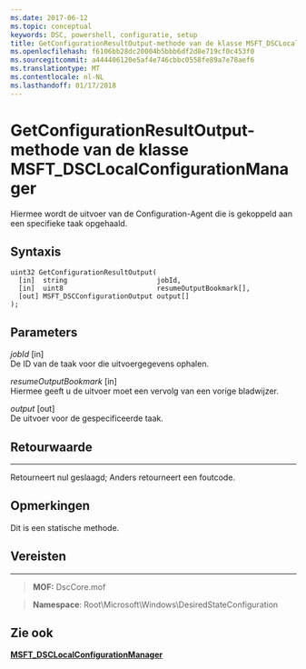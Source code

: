```yaml
---
ms.date: 2017-06-12
ms.topic: conceptual
keywords: DSC, powershell, configuratie, setup
title: GetConfigurationResultOutput-methode van de klasse MSFT_DSCLocalConfigurationManager
ms.openlocfilehash: f6106bb28dc20004b5bbb6df2d8e719cf0c453f0
ms.sourcegitcommit: a444406120e5af4e746cbbc0558fe89a7e78aef6
ms.translationtype: MT
ms.contentlocale: nl-NL
ms.lasthandoff: 01/17/2018
---
```

# <a name="getconfigurationresultoutput-method-of-the-msftdsclocalconfigurationmanager-class"></a>GetConfigurationResultOutput-methode van de klasse MSFT_DSCLocalConfigurationManager

Hiermee wordt de uitvoer van de Configuration-Agent die is gekoppeld aan een specifieke taak opgehaald.

<a name="syntax"></a>Syntaxis
------

```mof
uint32 GetConfigurationResultOutput(
  [in]  string                      jobId,
  [in]  uint8                       resumeOutputBookmark[],
  [out] MSFT_DSCConfigurationOutput output[]
);
```

<a name="parameters"></a>Parameters
----------

*jobId* \[in\]  
De ID van de taak voor die uitvoergegevens ophalen.

*resumeOutputBookmark* \[in\]  
Hiermee geeft u de uitvoer moet een vervolg van een vorige bladwijzer.

*output* \[out\]  
De uitvoer voor de gespecificeerde taak.

## <a name="return-value"></a>Retourwaarde
------------

Retourneert nul geslaagd; Anders retourneert een foutcode.

## <a name="remarks"></a>Opmerkingen

Dit is een statische methode.

## <a name="requirements"></a>Vereisten
------------
>**MOF:** DscCore.mof

>**Namespace**: Root\Microsoft\Windows\DesiredStateConfiguration


## <a name="see-also"></a>Zie ook


[**MSFT_DSCLocalConfigurationManager**](msft-dsclocalconfigurationmanager.md)

 

 




